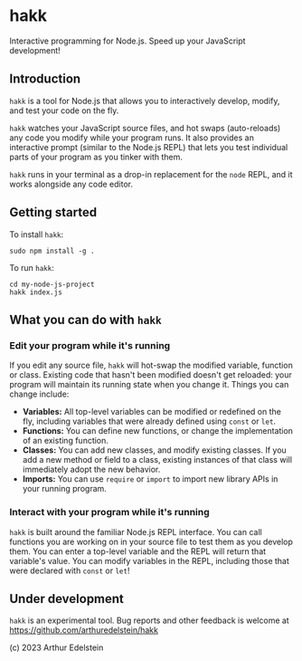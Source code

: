 # hakk

Interactive programming for Node.js. Speed up your JavaScript development!

## Introduction

`hakk` is a tool for Node.js that allows you to interactively develop, modify, and test your code on the fly.

`hakk` watches your JavaScript source files, and hot swaps (auto-reloads) any code you modify while your program runs. It also provides an interactive prompt (similar to the Node.js REPL) that lets you test individual parts of your program as you tinker with them.

`hakk` runs in your terminal as a drop-in replacement for the `node` REPL, and it works alongside any code editor.

## Getting started

To install `hakk`:
```
sudo npm install -g .
```
To run `hakk`:
```
cd my-node-js-project
hakk index.js
```

## What you can do with `hakk`
### Edit your program while it's running

If you edit any source file, `hakk` will hot-swap the modified variable, function or class. Existing code that hasn't been modified doesn't get reloaded: your program will maintain its running state when you change it. Things you can change include:

  - **Variables:** All top-level variables can be modified or redefined on the fly, including variables that were already defined using `const` or `let`.
  - **Functions:** You can define new functions, or change the implementation of an existing function.
  - **Classes:** You can add new classes, and modify existing classes. If you add a new method or field to a class, existing instances of that class will immediately adopt the new behavior.
  - **Imports:** You can use `require` or `import` to import new library APIs in your running program.

### Interact with your program while it's running

`hakk` is built around the familiar Node.js REPL interface. You can call functions you are working on in your source file to test them as you develop them. You can enter a top-level variable and the REPL will return that variable's value. You can modify variables in the REPL, including those that were declared with `const` or `let`!

## Under development

`hakk` is an experimental tool. Bug reports and other feedback is welcome at https://github.com/arthuredelstein/hakk

(c) 2023 Arthur Edelstein